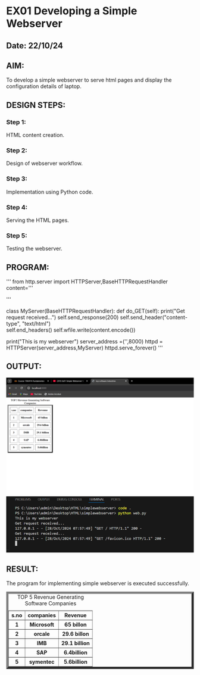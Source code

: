# EX01 Developing a Simple Webserver
## Date: 22/10/24

## AIM:
To develop a simple webserver to serve html pages and display the configuration details of laptop.

## DESIGN STEPS:
### Step 1: 
HTML content creation.

### Step 2:
Design of webserver workflow.

### Step 3:
Implementation using Python code.

### Step 4:
Serving the HTML pages.

### Step 5:
Testing the webserver.

## PROGRAM:
'''
from http.server import HTTPServer,BaseHTTPRequestHandler
content='''
<html>
    <title>top software Industries</title>
<body>
    <table border ="6" cellspacing="10" cellpadding="8">
    <caption>TOP 5 Revenue Generating Software Companies </caption>
<tr>
<th>s.no</th>
<th>companies</th>
<th>Revenue</th>
</tr>
<tr>
<th>1</th>
<th>Microsoft</th>
<th>65 billon</th>
</tr>
<tr>
<th>2</th>
<th>orcale</th>
<th>29.6 billon</th>
</tr>
<tr>
<th>3</th>
<th>IMB</th>
<th>29.1 billion</th>
</tr>
<tr>
<th>4</th>
<th>SAP</th>
<th>6.4billion</th>
</tr>
<tr>
<th>5</th>
<th>symentec</th>
<th>5.6billion</th>    
</tr>
</body>
</html>
'''

class MyServer(BaseHTTPRequestHandler):
    def do_GET(self):
        print("Get request received...")
        self.send_response(200) 
        self.send_header("content-type", "text/html")       
        self.end_headers()
        self.wfile.write(content.encode())

print("This is my webserver") 
server_address =('',8000)
httpd = HTTPServer(server_address,MyServer)
httpd.serve_forever()
'''

## OUTPUT:
![alt text](<WEB DEV EXP1 output.png>)
![alt text](<WEB DEV EXP1.png>)
## RESULT:
The program for implementing simple webserver is executed successfully.

